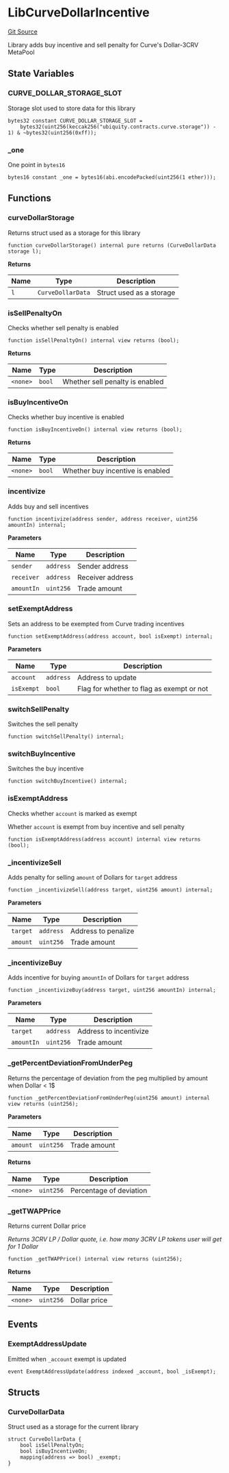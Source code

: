 # LibCurveDollarIncentive
[Git Source](https://github.com/ubiquity/ubiquity-dollar/blob/8aaa03cffd9aba9b0325a42c35c9bebd3a97267d/src/dollar/libraries/LibCurveDollarIncentive.sol)

Library adds buy incentive and sell penalty for Curve's Dollar-3CRV MetaPool


## State Variables
### CURVE_DOLLAR_STORAGE_SLOT
Storage slot used to store data for this library


```solidity
bytes32 constant CURVE_DOLLAR_STORAGE_SLOT =
    bytes32(uint256(keccak256("ubiquity.contracts.curve.storage")) - 1) & ~bytes32(uint256(0xff));
```


### _one
One point in `bytes16`


```solidity
bytes16 constant _one = bytes16(abi.encodePacked(uint256(1 ether)));
```


## Functions
### curveDollarStorage

Returns struct used as a storage for this library


```solidity
function curveDollarStorage() internal pure returns (CurveDollarData storage l);
```
**Returns**

|Name|Type|Description|
|----|----|-----------|
|`l`|`CurveDollarData`|Struct used as a storage|


### isSellPenaltyOn

Checks whether sell penalty is enabled


```solidity
function isSellPenaltyOn() internal view returns (bool);
```
**Returns**

|Name|Type|Description|
|----|----|-----------|
|`<none>`|`bool`|Whether sell penalty is enabled|


### isBuyIncentiveOn

Checks whether buy incentive is enabled


```solidity
function isBuyIncentiveOn() internal view returns (bool);
```
**Returns**

|Name|Type|Description|
|----|----|-----------|
|`<none>`|`bool`|Whether buy incentive is enabled|


### incentivize

Adds buy and sell incentives


```solidity
function incentivize(address sender, address receiver, uint256 amountIn) internal;
```
**Parameters**

|Name|Type|Description|
|----|----|-----------|
|`sender`|`address`|Sender address|
|`receiver`|`address`|Receiver address|
|`amountIn`|`uint256`|Trade amount|


### setExemptAddress

Sets an address to be exempted from Curve trading incentives


```solidity
function setExemptAddress(address account, bool isExempt) internal;
```
**Parameters**

|Name|Type|Description|
|----|----|-----------|
|`account`|`address`|Address to update|
|`isExempt`|`bool`|Flag for whether to flag as exempt or not|


### switchSellPenalty

Switches the sell penalty


```solidity
function switchSellPenalty() internal;
```

### switchBuyIncentive

Switches the buy incentive


```solidity
function switchBuyIncentive() internal;
```

### isExemptAddress

Checks whether `account` is marked as exempt

Whether `account` is exempt from buy incentive and sell penalty


```solidity
function isExemptAddress(address account) internal view returns (bool);
```

### _incentivizeSell

Adds penalty for selling `amount` of Dollars for `target` address


```solidity
function _incentivizeSell(address target, uint256 amount) internal;
```
**Parameters**

|Name|Type|Description|
|----|----|-----------|
|`target`|`address`|Address to penalize|
|`amount`|`uint256`|Trade amount|


### _incentivizeBuy

Adds incentive for buying `amountIn` of Dollars for `target` address


```solidity
function _incentivizeBuy(address target, uint256 amountIn) internal;
```
**Parameters**

|Name|Type|Description|
|----|----|-----------|
|`target`|`address`|Address to incentivize|
|`amountIn`|`uint256`|Trade amount|


### _getPercentDeviationFromUnderPeg

Returns the percentage of deviation from the peg multiplied by amount when Dollar < 1$


```solidity
function _getPercentDeviationFromUnderPeg(uint256 amount) internal view returns (uint256);
```
**Parameters**

|Name|Type|Description|
|----|----|-----------|
|`amount`|`uint256`|Trade amount|

**Returns**

|Name|Type|Description|
|----|----|-----------|
|`<none>`|`uint256`|Percentage of deviation|


### _getTWAPPrice

Returns current Dollar price

*Returns 3CRV LP / Dollar quote, i.e. how many 3CRV LP tokens user will get for 1 Dollar*


```solidity
function _getTWAPPrice() internal view returns (uint256);
```
**Returns**

|Name|Type|Description|
|----|----|-----------|
|`<none>`|`uint256`|Dollar price|


## Events
### ExemptAddressUpdate
Emitted when `_account` exempt is updated


```solidity
event ExemptAddressUpdate(address indexed _account, bool _isExempt);
```

## Structs
### CurveDollarData
Struct used as a storage for the current library


```solidity
struct CurveDollarData {
    bool isSellPenaltyOn;
    bool isBuyIncentiveOn;
    mapping(address => bool) _exempt;
}
```

